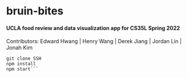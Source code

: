 # bruin-bites
#### UCLA food review and data visualization app for CS35L Spring 2022
Contributors:
Edward Hwang | Henry Wang | Derek Jiang | Jordan Lin | Jonah Kim

```**Usage**
git clone SSH
npm install
npm start```
